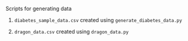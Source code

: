Scripts for generating data

1. `diabetes_sample_data.csv` created using `generate_diabetes_data.py`

2. `dragon_data.csv` created using `dragon_data.py`



